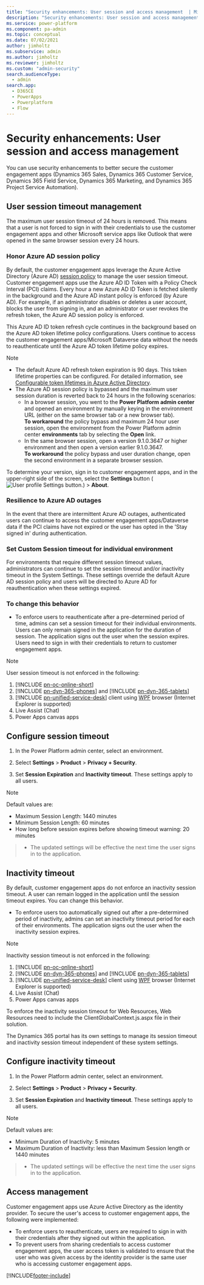 ```yaml
---
title: "Security enhancements: User session and access management  | MicrosoftDocs"
description: "Security enhancements: User session and access management"
ms.service: power-platform
ms.component: pa-admin
ms.topic: conceptual
ms.date: 07/02/2021
author: jimholtz
ms.subservice: admin
ms.author: jimholtz
ms.reviewer: jimholtz
ms.custom: "admin-security"
search.audienceType: 
  - admin
search.app:
  - D365CE
  - PowerApps
  - Powerplatform
  - Flow
---
```

# Security enhancements: User session and access management 

You can use security enhancements to better secure the customer engagement apps (Dynamics 365 Sales, Dynamics 365 Customer Service, Dynamics 365 Field Service, Dynamics 365 Marketing, and Dynamics 365 Project Service Automation). 

## User session timeout management

The maximum user session timeout of 24 hours is removed.  This means that a user is not forced to sign in with their credentials to use the customer engagement apps and other Microsoft service apps like Outlook that were opened in the same browser session every 24 hours. 

### Honor Azure AD session policy 
By default, the customer engagement apps leverage the Azure Active Directory (Azure AD) [session policy](/azure/active-directory/develop/active-directory-configurable-token-lifetimes) to manage the user session timeout.  Customer engagement apps use the Azure AD ID Token with a Policy Check Interval (PCI) claims.  Every hour a new Azure AD ID Token is fetched silently in the background and the Azure AD instant policy is enforced (by Azure AD). For example, if an administrator disables or deletes a user account, blocks the user from signing in, and an administrator or user revokes the refresh token, the Azure AD session policy is enforced. 

This Azure AD ID token refresh cycle continues in the background based on the Azure AD token lifetime policy configurations.  Users continue to access the customer engagement apps/Microsoft Dataverse data without the needs to reauthenticate until the Azure AD token lifetime policy expires. 

> [!NOTE]
> - The default Azure AD refresh token expiration is 90 days.  This token lifetime properties can be configured. For detailed information, see [Configurable token lifetimes in Azure Active Directory](/azure/active-directory/develop/active-directory-configurable-token-lifetimes#configurable-token-lifetime-properties).
> - The Azure AD session policy is bypassed and the maximum user session duration is reverted back to 24 hours in the following scenarios:
>   - In a browser session, you went to the **Power Platform admin center** and opened an environment by manually keying in the environment URL (either on the same browser tab or a new browser tab).<br/> 
>     **To workaround** the policy bypass and maximum 24 hour user session, open the environment from the Power Platform admin center **environments** tab by selecting the **Open** link.
>   - In the same browser session, open a version 9.1.0.3647 or higher environment and then open a version earlier 9.1.0.3647. <br/>
>     **To workaround** the policy bypass and user duration change, open the second environment in a separate browser session.
>
> To determine your version, sign in to customer engagement apps, and in the upper-right side of the screen, select the **Settings** button (![User profile Settings button.](media/user-profile-settings-button.png)) > **About**. 


### Resilience to Azure AD outages 
In the event that there are intermittent Azure AD outages, authenticated users can continue to access the customer engagement apps/Dataverse data if the PCI claims have not expired or the user has opted in the 'Stay signed in' during authentication. 

### Set Custom Session timeout for individual environment 
For environments that require different session timeout values, administrators can continue to set the session timeout and/or inactivity timeout in the System Settings.  These settings override the default Azure AD session policy and users will be directed to Azure AD for reauthentication when these settings expired.   

### To change this behavior

- To enforce users to reauthenticate after a pre-determined period of time, admins can set a session timeout for their individual environments.  Users can only remain signed in the application for the duration of session.  The application signs out the user when the session expires.  Users need to sign in with their credentials to return to customer engagement apps.

> [!NOTE]
> User session timeout is not enforced in the following:
> 1. [!INCLUDE [pn-oc-online-short](../includes/pn-oc-online-short.md)]
> 2. [!INCLUDE [pn-dyn-365-phones](../includes/pn-dyn-365-phones.md)] and [!INCLUDE [pn-dyn-365-tablets](../includes/pn-dyn-365-tablets.md)]
> 3. [!INCLUDE [pn-unified-service-desk](../includes/pn-unified-service-desk.md)] client using [WPF](/dotnet/framework/wpf/) browser (Internet Explorer is supported)
> 4. Live Assist (Chat)
> 5. Power Apps canvas apps 

## Configure session timeout 

1. In the Power Platform admin center, select an environment. 

2. Select **Settings** > **Product** > **Privacy + Security**.  

3. Set **Session Expiration** and **Inactivity timeout**. These settings apply to all users.

> [!NOTE]
> Default values are:
> - Maximum Session Length: 1440 minutes
> - Minimum Session Length: 60 minutes
> - How long before session expires before showing timeout warning: 20 minutes

> - The updated settings will be effective the next time the user signs in to the application.

## Inactivity timeout

By default, customer engagement apps do not enforce an inactivity session timeout.  A user can remain logged in the application until the session timeout expires.  You can change this behavior.

- To enforce users too automatically signed out after a pre-determined period of inactivity, admins can set an inactivity timeout period for each of their environments. The application signs out the user when the inactivity session expires.

> [!NOTE]
> Inactivity session timeout is not enforced in the following:
> 1. [!INCLUDE [pn-oc-online-short](../includes/pn-oc-online-short.md)]
> 2. [!INCLUDE [pn-dyn-365-phones](../includes/pn-dyn-365-phones.md)] and [!INCLUDE [pn-dyn-365-tablets](../includes/pn-dyn-365-tablets.md)]
> 3. [!INCLUDE [pn-unified-service-desk](../includes/pn-unified-service-desk.md)] client using [WPF](/dotnet/framework/wpf/) browser (Internet Explorer is supported)
> 4. Live Assist (Chat)
> 5. Power Apps canvas apps 

To enforce the inactivity session timeout for Web Resources, Web Resources need to include the ClientGlobalContext.js.aspx file in their solution.

The Dynamics 365 portal has its own settings to manage its session timeout and inactivity session timeout independent of these system settings.

## Configure inactivity timeout

1. In the Power Platform admin center, select an environment. 

2. Select **Settings** > **Product** > **Privacy + Security**.  

3. Set **Session Expiration** and **Inactivity timeout**. These settings apply to all users.

> [!NOTE]
> Default values are:
> - Minimum Duration of Inactivity: 5 minutes
> - Maximum Duration of Inactivity: less than Maximum Session length or 1440 minutes

> - The updated settings will be effective the next time the user signs in to the application. 

## Access management

Customer engagement apps use Azure Active Directory as the identity provider.  To secure the user's access to customer engagement apps, the following were implemented:

- To enforce users to reauthenticate, users are required to sign in with their credentials after they signed out within the application. 
- To prevent users from sharing credentials to access customer engagement apps, the user access token is validated to ensure that the user who was given access by the identity provider is the same user who is accessing customer engagement apps.



[!INCLUDE[footer-include](../includes/footer-banner.md)]